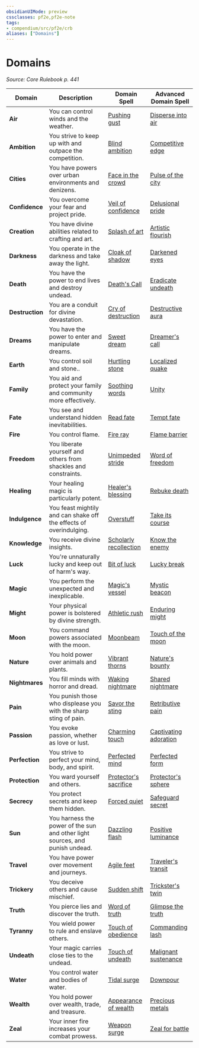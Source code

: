 ```yaml
---
obsidianUIMode: preview
cssclasses: pf2e,pf2e-note
tags:
- compendium/src/pf2e/crb
aliases: ["Domains"]
---
```

# Domains  
*Source: Core Rulebook p. 441*  

| Domain | Description | Domain Spell | Advanced Domain Spell |
|--------|-------------|--------------|-----------------------|
| **Air** | You can control winds and the weather. | [Pushing gust](compendium/spells/pushing-gust.md) | [Disperse into air](compendium/spells/disperse-into-air.md) |
| **Ambition** | You strive to keep up with and outpace the competition. | [Blind ambition](compendium/spells/blind-ambition.md) | [Competitive edge](compendium/spells/competitive-edge.md) |
| **Cities** | You have powers over urban environments and denizens. | [Face in the crowd](compendium/spells/face-in-the-crowd.md) | [Pulse of the city](compendium/spells/pulse-of-the-city.md) |
| **Confidence** | You overcome your fear and project pride. | [Veil of confidence](compendium/spells/veil-of-confidence.md) | [Delusional pride](compendium/spells/delusional-pride.md) |
| **Creation** | You have divine abilities related to crafting and art. | [Splash of art](compendium/spells/splash-of-art.md) | [Artistic flourish](compendium/spells/artistic-flourish.md) |
| **Darkness** | You operate in the darkness and take away the light. | [Cloak of shadow](compendium/spells/cloak-of-shadow.md) | [Darkened eyes](compendium/spells/darkened-eyes.md) |
| **Death** | You have the power to end lives and destroy undead. | [Death's Call](compendium/spells/deaths-call.md) | [Eradicate undeath](compendium/spells/eradicate-undeath.md) |
| **Destruction** | You are a conduit for divine devastation. | [Cry of destruction](compendium/spells/cry-of-destruction.md) | [Destructive aura](compendium/spells/destructive-aura.md) |
| **Dreams** | You have the power to enter and manipulate dreams. | [Sweet dream](compendium/spells/sweet-dream.md) | [Dreamer's call](compendium/spells/dreamers-call.md) |
| **Earth** | You control soil and stone.. | [Hurtling stone](compendium/spells/hurtling-stone.md) | [Localized quake](compendium/spells/localized-quake.md) |
| **Family** | You aid and protect your family and community more effectively. | [Soothing words](compendium/spells/soothing-words.md) | [Unity](compendium/spells/unity.md) |
| **Fate** | You see and understand hidden inevitabilities. | [Read fate](compendium/spells/read-fate.md) | [Tempt fate](compendium/spells/tempt-fate.md) |
| **Fire** | You control flame. | [Fire ray](compendium/spells/fire-ray.md) | [Flame barrier](compendium/spells/flame-barrier.md) |
| **Freedom** | You liberate yourself and others from shackles and constraints. | [Unimpeded stride](compendium/spells/unimpeded-stride.md) | [Word of freedom](compendium/spells/word-of-freedom.md) |
| **Healing** | Your healing magic is particularly potent. | [Healer's blessing](compendium/spells/healers-blessing.md) | [Rebuke death](compendium/spells/rebuke-death.md) |
| **Indulgence** | You feast mightily and can shake off the effects of overindulging. | [Overstuff](compendium/spells/overstuff.md) | [Take its course](compendium/spells/take-its-course.md) |
| **Knowledge** | You receive divine insights. | [Scholarly recollection](compendium/spells/scholarly-recollection.md) | [Know the enemy](compendium/spells/know-the-enemy.md) |
| **Luck** | You're unnaturally lucky and keep out of harm's way. | [Bit of luck](compendium/spells/bit-of-luck.md) | [Lucky break](compendium/spells/lucky-break.md) |
| **Magic** | You perform the unexpected and inexplicable. | [Magic's vessel](compendium/spells/magics-vessel.md) | [Mystic beacon](compendium/spells/mystic-beacon.md) |
| **Might** | Your physical power is bolstered by divine strength. | [Athletic rush](compendium/spells/athletic-rush.md) | [Enduring might](compendium/spells/enduring-might.md) |
| **Moon** | You command powers associated with the moon. | [Moonbeam](compendium/spells/moonbeam.md) | [Touch of the moon](compendium/spells/touch-of-the-moon.md) |
| **Nature** | You hold power over animals and plants. | [Vibrant thorns](compendium/spells/vibrant-thorns.md) | [Nature's bounty](compendium/spells/natures-bounty.md) |
| **Nightmares** | You fill minds with horror and dread. | [Waking nightmare](compendium/spells/waking-nightmare.md) | [Shared nightmare](compendium/spells/shared-nightmare.md) |
| **Pain** | You punish those who displease you with the sharp sting of pain. | [Savor the sting](compendium/spells/savor-the-sting.md) | [Retributive pain](compendium/spells/retributive-pain.md) |
| **Passion** | You evoke passion, whether as love or lust. | [Charming touch](compendium/spells/charming-touch.md) | [Captivating adoration](compendium/spells/captivating-adoration.md) |
| **Perfection** | You strive to perfect your mind, body, and spirit. | [Perfected mind](compendium/spells/perfected-mind.md) | [Perfected form](compendium/spells/perfected-form.md) |
| **Protection** | You ward yourself and others. | [Protector's sacrifice](compendium/spells/protectors-sacrifice.md) | [Protector's sphere](compendium/spells/protectors-sphere.md) |
| **Secrecy** | You protect secrets and keep them hidden. | [Forced quiet](compendium/spells/forced-quiet.md) | [Safeguard secret](compendium/spells/safeguard-secret.md) |
| **Sun** | You harness the power of the sun and other light sources, and punish undead. | [Dazzling flash](compendium/spells/dazzling-flash.md) | [Positive luminance](compendium/spells/positive-luminance.md) |
| **Travel** | You have power over movement and journeys. | [Agile feet](compendium/spells/agile-feet.md) | [Traveler's transit](compendium/spells/travelers-transit.md) |
| **Trickery** | You deceive others and cause mischief. | [Sudden shift](compendium/spells/sudden-shift.md) | [Trickster's twin](compendium/spells/tricksters-twin.md) |
| **Truth** | You pierce lies and discover the truth. | [Word of truth](compendium/spells/word-of-truth.md) | [Glimpse the truth](compendium/spells/glimpse-the-truth.md) |
| **Tyranny** | You wield power to rule and enslave others. | [Touch of obedience](compendium/spells/touch-of-obedience.md) | [Commanding lash](compendium/spells/commanding-lash.md) |
| **Undeath** | Your magic carries close ties to the undead. | [Touch of undeath](compendium/spells/touch-of-undeath.md) | [Malignant sustenance](compendium/spells/malignant-sustenance.md) |
| **Water** | You control water and bodies of water. | [Tidal surge](compendium/spells/tidal-surge.md) | [Downpour](compendium/spells/downpour.md) |
| **Wealth** | You hold power over wealth, trade, and treasure. | [Appearance of wealth](compendium/spells/appearance-of-wealth.md) | [Precious metals](compendium/spells/precious-metals.md) |
| **Zeal** | Your inner fire increases your combat prowess. | [Weapon surge](compendium/spells/weapon-surge.md) | [Zeal for battle](compendium/spells/zeal-for-battle.md) |